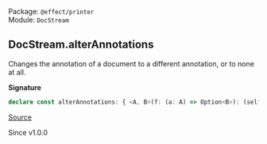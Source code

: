 Package: `@effect/printer`<br />
Module: `DocStream`<br />

## DocStream.alterAnnotations

Changes the annotation of a document to a different annotation, or to
none at all.

**Signature**

```ts
declare const alterAnnotations: { <A, B>(f: (a: A) => Option<B>): (self: DocStream<A>) => DocStream<B>; <A, B>(self: DocStream<A>, f: (a: A) => Option<B>): DocStream<B>; }
```

[Source](https://github.com/Effect-TS/effect/tree/main/packages/printer/src/DocStream.ts#L302)

Since v1.0.0